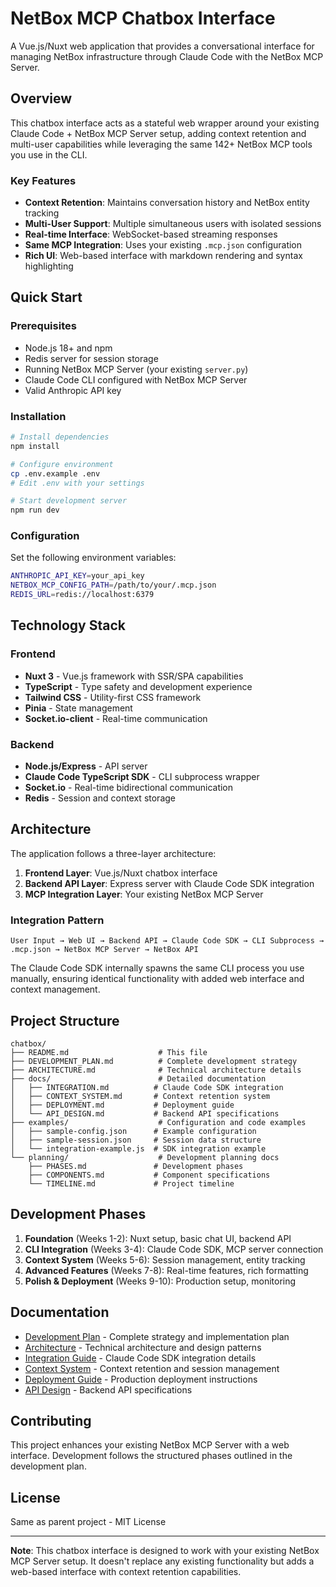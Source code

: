 # NetBox MCP Chatbox Interface

A Vue.js/Nuxt web application that provides a conversational interface for managing NetBox infrastructure through Claude Code with the NetBox MCP Server.

## Overview

This chatbox interface acts as a stateful web wrapper around your existing Claude Code + NetBox MCP Server setup, adding context retention and multi-user capabilities while leveraging the same 142+ NetBox MCP tools you use in the CLI.

### Key Features

- **Context Retention**: Maintains conversation history and NetBox entity tracking
- **Multi-User Support**: Multiple simultaneous users with isolated sessions
- **Real-time Interface**: WebSocket-based streaming responses
- **Same MCP Integration**: Uses your existing `.mcp.json` configuration
- **Rich UI**: Web-based interface with markdown rendering and syntax highlighting

## Quick Start

### Prerequisites

- Node.js 18+ and npm
- Redis server for session storage
- Running NetBox MCP Server (your existing `server.py`)
- Claude Code CLI configured with NetBox MCP Server
- Valid Anthropic API key

### Installation

```bash
# Install dependencies
npm install

# Configure environment
cp .env.example .env
# Edit .env with your settings

# Start development server
npm run dev
```

### Configuration

Set the following environment variables:

```bash
ANTHROPIC_API_KEY=your_api_key
NETBOX_MCP_CONFIG_PATH=/path/to/your/.mcp.json
REDIS_URL=redis://localhost:6379
```

## Technology Stack

### Frontend
- **Nuxt 3** - Vue.js framework with SSR/SPA capabilities
- **TypeScript** - Type safety and development experience
- **Tailwind CSS** - Utility-first CSS framework
- **Pinia** - State management
- **Socket.io-client** - Real-time communication

### Backend
- **Node.js/Express** - API server
- **Claude Code TypeScript SDK** - CLI subprocess wrapper
- **Socket.io** - Real-time bidirectional communication
- **Redis** - Session and context storage

## Architecture

The application follows a three-layer architecture:

1. **Frontend Layer**: Vue.js/Nuxt chatbox interface
2. **Backend API Layer**: Express server with Claude Code SDK integration
3. **MCP Integration Layer**: Your existing NetBox MCP Server

### Integration Pattern

```
User Input → Web UI → Backend API → Claude Code SDK → CLI Subprocess → .mcp.json → NetBox MCP Server → NetBox API
```

The Claude Code SDK internally spawns the same CLI process you use manually, ensuring identical functionality with added web interface and context management.

## Project Structure

```
chatbox/
├── README.md                    # This file
├── DEVELOPMENT_PLAN.md          # Complete development strategy
├── ARCHITECTURE.md              # Technical architecture details
├── docs/                        # Detailed documentation
│   ├── INTEGRATION.md          # Claude Code SDK integration
│   ├── CONTEXT_SYSTEM.md       # Context retention system
│   ├── DEPLOYMENT.md           # Deployment guide
│   └── API_DESIGN.md           # Backend API specifications
├── examples/                    # Configuration and code examples
│   ├── sample-config.json      # Example configuration
│   ├── sample-session.json     # Session data structure
│   └── integration-example.js  # SDK integration example
└── planning/                    # Development planning docs
    ├── PHASES.md               # Development phases
    ├── COMPONENTS.md           # Component specifications
    └── TIMELINE.md             # Project timeline
```

## Development Phases

1. **Foundation** (Weeks 1-2): Nuxt setup, basic chat UI, backend API
2. **CLI Integration** (Weeks 3-4): Claude Code SDK, MCP server connection
3. **Context System** (Weeks 5-6): Session management, entity tracking
4. **Advanced Features** (Weeks 7-8): Real-time features, rich formatting
5. **Polish & Deployment** (Weeks 9-10): Production setup, monitoring

## Documentation

- [Development Plan](DEVELOPMENT_PLAN.md) - Complete strategy and implementation plan
- [Architecture](ARCHITECTURE.md) - Technical architecture and design patterns
- [Integration Guide](docs/INTEGRATION.md) - Claude Code SDK integration details
- [Context System](docs/CONTEXT_SYSTEM.md) - Context retention and session management
- [Deployment Guide](docs/DEPLOYMENT.md) - Production deployment instructions
- [API Design](docs/API_DESIGN.md) - Backend API specifications

## Contributing

This project enhances your existing NetBox MCP Server with a web interface. Development follows the structured phases outlined in the development plan.

## License

Same as parent project - MIT License

---

**Note**: This chatbox interface is designed to work with your existing NetBox MCP Server setup. It doesn't replace any existing functionality but adds a web-based interface with context retention capabilities.